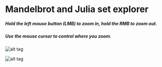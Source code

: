 # Mandelbrot and Julia set explorer

##### Hold the left mouse button (LMB) to zoom in, hold the RMB to zoom out.
##### Use the mouse cursor to control where you zoom.


 ![alt tag](images/demo_10.gif)
 
 
 ![alt tag](images/zoomoutjulia.gif)
